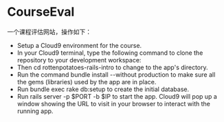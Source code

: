 # CourseEval
一个课程评估网站，操作如下：
* Setup a Cloud9 environment for the course.
* In your Cloud9 terminal, type the following command to clone the repository to your development workspace:
* Then cd rottenpotatoes-rails-intro to change to the app's directory.
* Run the command bundle install --without production to make sure all the gems (libraries) used by the app are in place.
* Run bundle exec rake db:setup to create the initial database.
* Run rails server -p $PORT -b $IP to start the app. Cloud9 will pop up a window showing the URL to visit in your browser to interact with the running app.
